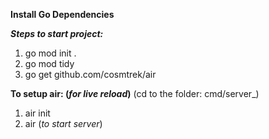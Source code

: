 **Install Go Dependencies**

***Steps to start project:***

1. go mod init .
2. go mod tidy
3. go get github.com/cosmtrek/air

**To setup air: (_for live reload_)**
(cd to the folder: cmd/server_)
1. air init
2. air (_to start server_)
